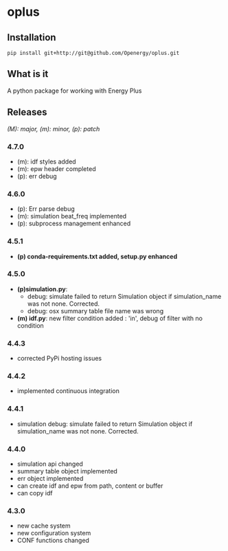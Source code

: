 # oplus

## Installation

    pip install git+http://git@github.com/Openergy/oplus.git

## What is it
A python package for working with Energy Plus

## Releases

*(M): major, (m): minor, (p): patch*

### 4.7.0
* (m): idf styles added
* (m): epw header completed
* (p): err debug

### 4.6.0
* (p): Err parse debug
* (m): simulation beat_freq implemented
* (p): subprocess management enhanced

### 4.5.1
* **(p) conda-requirements.txt added, setup.py enhanced**

### 4.5.0
* **(p)simulation.py**:
    * debug: simulate failed to return Simulation object if simulation_name was not none. Corrected.
    * debug: osx summary table file name was wrong
* **(m) idf.py**: new filter condition added : 'in', debug of filter with no condition

### 4.4.3
* corrected PyPi hosting issues

### 4.4.2
* implemented continuous integration

### 4.4.1
* simulation debug: simulate failed to return Simulation object if simulation_name was not none. Corrected.

### 4.4.0
* simulation api changed
* summary table object implemented
* err object implemented
* can create idf and epw from path, content or buffer
* can copy idf

### 4.3.0
* new cache system
* new configuration system
* CONF functions changed
